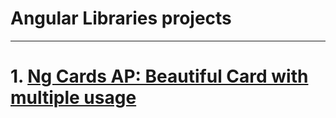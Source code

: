 # Angular Libraries projects
------------------------------------

# 1. [Ng Cards AP: Beautiful Card with multiple usage](https://www.npmjs.com/package/ng-cards-ap)

